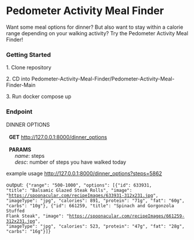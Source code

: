 <h1>Pedometer Activity Meal Finder</h1>

<p>Want some meal options for dinner?  But also want to stay within a calorie range depending on your walking activity? Try the Pedometer Activity Meal Finder!</p>

<h3>Getting Started</h3>
<p>1. Clone repository</p>
<p>2. CD into Pedometer-Activity-Meal-Finder/Pedometer-Activity-Meal-Finder-Main</p>
<p>3. Run docker compose up</p>

<h3>Endpoint</h3>

DINNER OPTIONS <br><br>
&nbsp;&nbsp;<strong>GET</strong> http://127.0.0.1:8000/dinner_options <br><br>
&nbsp;&nbsp;<strong>PARAMS </strong><br>&nbsp;&nbsp;&nbsp;&nbsp;&nbsp;&nbsp;<i>name</i>: steps  <br>&nbsp;&nbsp;&nbsp;&nbsp;&nbsp;&nbsp;<i>desc</i>: number of steps you have walked today

example usage  http://127.0.0.1:8000/dinner_options?steps=5862


output:<code> {"range": "500-1000", "options": [{"id": 633931, "title": "Balsamic Glazed Steak Rolls", "image": "https://spoonacular.com/recipeImages/633931-312x231.jpg", "imageType": "jpg", "calories": 891, "protein": "71g", "fat": "60g", "carbs": "10g"}, {"id": 661259, "title": "Spinach and Gorgonzola Stuffed Flank Steak", "image": "https://spoonacular.com/recipeImages/661259-312x231.jpg", "imageType": "jpg", "calories": 523, "protein": "47g", "fat": "28g", "carbs": "16g"}]}</code>
